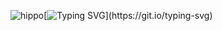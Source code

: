 ![hippo](https://s1.ezgif.com/tmp/ezgif-1-6a340c6378.gif)[![Typing SVG](https://readme-typing-svg.demolab.com?font=Nunito&duration=4000&pause=1000&color=89BDFF&background=FFFFFF00&multiline=true&width=435&lines=Hi%2C+I'm+Caitlin+Cai.)](https://git.io/typing-svg)

